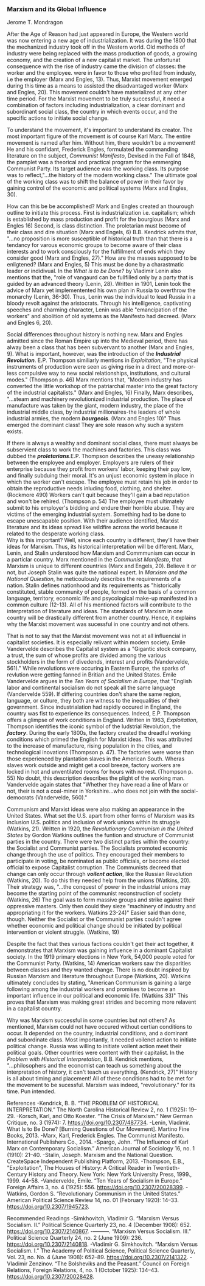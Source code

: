 ### Marxism and its Global Influence
Jerome T. Mondragon

After the Age of Reason had just appeared in Europe, the Western world was now entering a new age of industrialization. It was during the 1800 that the mechanized industry took off in the Western world. Old methods of industry were being replaced with the mass production of goods, a growing economy, and the creation of a new capitalist market. The unfortunat consequence with the rise of industry came the division of classes: the worker and the employee. were in favor to those who profited from industy, i.e the employer (Marx and Engles, 13). Thus, Marxist movement emerged during this time as a means to assisted the disadvantaged worker (Marx and Engles, 20). This movement couldn't have materialized at any other time period. For the Marxist movement to be truly successful, it need a combination of factors including industrialization, a clear dominant and subordinant social class, the country in which events occur, and the specific actions to initiate social change. 

To understand the movement, it's important to understand its creator. The most important figure of the movement is of course Karl Marx. The entire movement is named after him. Without him, there wouldn't be a movement! He and his confidant, Frederick Engles, formulated the commanding literature on the subject, _Communist Manifesto_, Devised in the Fall of 1848, the pamplet was a theorical and practical program for the emmerging Communist Party. Its target audience was the working class. Its purpose was to reflect,"...the history of the modern working class." The ultimate goal of the working class was to shift the balance of power in their favor by gaining control of the economic and political systems (Marx and Engles, 30). 

How can this be be accomplished? Mark and Engles created an thourough outline to initiate this process. First is industrialization i.e. capitalism; which is established by mass production and profit for the bourgious (Marx and Engles 16) Second, is class distinction. The proletarian must become of their class and dire situation (Marx and Engels, 6) B.B. Kendrick admits that, "...no proposition is more susceptible of historical truth than that there is a tendancy for varous economic groups to become aware of their class interests and to work consciously for the fulfillment of ends which they consider good (Marx and Engles, 27)." How are the masses supposed to be enligtened? (Marx and Engles, 5)  This must be done by a charastmatic leader or indidivual. In the _What is to be Done?_ by Vladimir Lenin also mentions that the, "role of vangaurd can be fullfilled only by a party that is guided by an advanced theory (Lenin, 28). Written in 1901, Lenin took the advice of Marx yet implementented his own plan in Russia to overthrow the monarchy (Lenin, 36-30). Thus, Lenin was the individual to lead Russia in a bloody revolt against the aristocrats. Through his intelligence, captivating speeches and charming character, Lenin was able "emancipation of the workers" and abolition of old systems as the Manifesto had decreed. (Marx and Engles 6, 20).

Social differences throughout history is nothing new. Marx and Engles admitted since the Roman Empire up into the Medieval period, there has alway been a class that has been subvervant to another (Marx and Engles, 9). What is important, however, was the introduction of the ___Industrial Revolution___. E.P. Thompson similiarly mentions in _Exploitation_, "The physical instruments of production were seen as giving rise in a direct and more-or-less compulsive way to new social relationships, institutions, and cultural modes." (Thompson p. 46) Marx mentions that, "Modern industry has converted the little workshop of the patriarchal master into the great factory of the industrial capitalists." (Marx and Engles, 16) Finally, Marx describes, "...steam and machinery revolutionized industrial production. The place of manufacture was taken by the giant, modern industry, the place of the industrial middle class, by industrial millionaires-the leaders of whole industrial armies, the modern ___bourgeois___. (Marx and Engles 10)" Thus emerged the dominant class! They are sole reason why such a system exists. 

If there is always a wealthy and dominant social class, there must always be subservient class to work the machines and factories. This class was dubbed the ___proletarians___.E.P. Thompson describes the uneasy relationship between the employee and employer. Employers are rulers of their enterprise because they profit from workers' labor, keeping their pay low, and finally subduing their moral. It's an unjust economic system in place in which the worker can't escape. The employee must retain his job in order to obtain the reproductive needs inluding food, clothing, and shelter. (Rockmore 490) Workers can't quit because they'll gain a bad reputation and won't be rehired. (Thompson p. 54) The employee must ultimately submit to his employer's bidding and endure their horrible abuse. They are victims of the emerging industrial system. Something had to be done to escape unescapable position. With their audience identified, Marxist literature and its ideas spread like wildfire across the world because it related to the desperate working class.    
Why is this important? Well, since each country is different, they'll have their ideas for Marxism. Thus, its historical interpretation will be different. Marx, Lenin, and Stalin understood how Marxism and Commmunism can occur in a particlar country. Marx mentioned in the _Communist Manifesto_, that Marxism is unique to different countries (Marx and Engels, 20). Believe it or not, but Joseph Stalin was quite the national expert. In _Marxism and the National Quiestion_, he meticoulously describes the requirements of a nation. Stalin defines nationhood and its requirements as "historically constituted, stable community of people, formed on the basis of a common language, territory, economic life and psycological make-up manifested in a common culture (12-13). All of his mentioned factors will contribute to the interpretation of literature and ideas. The standards of Marxism in one country will be drastically different from another country. Hence, it explains why the Marxist movement was sucessful in one country and not others. 

That is not to say that the Marxist movement was not at all influencial in capitalist societies. It is especially relivant within modern society. Emile Vandervelde describes the Capitalist system as a "Gigantic stock company, a trust, the sum of whose profits are divided among the various stockholders in the form of divedends, interest and profits (Vandervelde, 561)." While revolutions were occuring in Eastern Europe, the sparks of revlution were getting fanned in Britian and the United States. Emile Vandervelde argues in the _Ten Years of Socialism in Europe_, that "English labor and continental socialism do not speak all the same language (Vandervelde 559). If differing countries don't share the same region, language, or culture, they both are witness to the inequalities of their government. Since industrialation had rapidly occured in England, the country was fist to experience its consequences. Indeed, E.P. Thompson offers a glimpse of work conditions in England. Written in 1963, _Exploitation_,  Thompson identifies the iconic symbol of the Iudstrial Revolution, the ___factory___. During the early 1800s, the factory created the dreadful working conditions which primed the English for Marxist ideas. This was attributed to the increase of manufacture, rising population in the cities, and technological inovations (Thompson p. 47). The factories were worse than those experienced by plantation slaves in the American South. Wheras slaves work outside and might get a cool breeze, factory workers are locked in hot and unventilated rooms for hours with no rest. (Thompson p. 55) No doubt, this description describes the plight of the working man. Vandervelde again states that "Whether they have read a line of Marx or not, their is not a coal-miner in Yorkshire...who does not join with the social-democrats (Vandervelde, 560)."

Communism and Marxist ideas were also making an appearance in the United States. What set the U.S. apart from other forms of Marxism was its inclusion U.S. politics and inclusion of work unions within its struggle (Watkins, 21). Written in 1920, the _Revolutionary Communism in the United States_ by Gordon Watkins outlines the funtion and structure of Communist parties in the country. There were two distinct parties within the country: the Socialist and Communist parties. The Socialists promoted economic change through the use of politics. They encouraged their members to participate in voting, be nominated as public officials, or become elected official to expose Capitalist corruption. The Communists decreed that change can only occur through ___voilent action___, like the Russian Revolution (Watkins, 20). To do this they needed help from the unions (Watkins, 20). Their strategy was, "...the conquest of power in the industrial unions may become the starting point of the communist reconstruction of society (Watkins, 26) The goal was to form massive groups and strike against their oppressive masters. Only then could they sieze "machinery of industry and appropriating it for the workers. Watkins 23-24)" Easier said than done, though. Neither the Socialist or the Communist parties couldn't agree whether economic and political change should be initiated by political intervention or violent struggle. (Watkins, 19)

Despite the fact that thes various factions couldn't get their act together, it demonstrates that Marxism was gaining influence in a dominant Capitalist society. In the 1919 primary elections in New York, 54,000 people voted for the Communist Party. (Watkins, 14) American workers saw the disparities between classes and they wanted change. There is no doubt inspired by Russian Marxism and literature throughout Europe (Watkins, 20). Watkins ultimately concludes by stating, "American Communism is gaining a large following among the industrial workers and promises to become an important influence in our political and economic life. (Watkins 33)" This proves that Marxism was making great strides and becoming more relavent in a capitalist country.

Why was Marxism successful in some countries but not others? As mentioned, Marxism could not have occured without certian conditions to occur. It depended on the country, industrial conditions, and a dominant and subordinate class. Most importantly, it needed voilenct action to initiate political change. Russia was willing to initiate voilent action meet their political goals. Other countries were content with their capitalist. In the _Problem with Historical Interpretation_, B.B. Kendrick mentions, "...philosophers and the economist can teach us something about the interpretation of history, it can't teach us everything. (Kendrick, 27)" History is all about timing and placement! All of these conditions had to be met for the movement to  be sucessful. Marxism was indeed, "revolutionary." for its time. Pun intended.

References
-Kendrick, B. B. “THE PROBLEM OF HISTORICAL INTERPRETATION.” The North Carolina Historical Review 2, no. 1 (1925): 19–29.
-Korsch, Karl, and Otto Koester. “The Crisis of Marxism.” New German Critique, no. 3 (1974): 7. https://doi.org/10.2307/487734.
-Lenin, Vladimir. What Is to Be Done? [Burning Questions of Our Movement]. Martino Fine Books, 2013.
-Marx, Karl, Frederick Engles. The Communist Manifesto. International Publishers Co., 2014.
-Spargo, John. “The Influence of Karl Marx on Contemporary Socialism.” American Journal of Sociology 16, no. 1 (1910): 21–40.
-Stalin, Joseph. Marxism and the National Question. CreateSpace Independent Publishing Platform, 2013.
-Thompson, E.B., "Exploitation", The Houses of History: A Critical Reader in Twentieth-Century History and Theory. New York: New York University Press, 1999., 1999. 44-58.
-Vandervelde, Emile. “Ten Years of Socialism in Europe.” Foreign Affairs 3, no. 4 (1925): 556. https://doi.org/10.2307/20028399.
-Watkins, Gordon S. “Revolutionary Communism in the United States.” American Political Science Review 14, no. 01 (February 1920): 14–33. https://doi.org/10.2307/1945723.

Recommended Readings
-Simkhovitch, Vladimir G. “Marxism Versus Socialism. II.” Political Science Quarterly 23, no. 4 (December 1908): 652. https://doi.org/10.2307/2140867.
-———. “Marxism Versus Socialism. III.” Political Science Quarterly 24, no. 2 (June 1909): 236. https://doi.org/10.2307/2140818.
-Vladimir G. Simkhovitch. “Marxism Versus Socialism. I.” The Academy of Political Science, Political Science Quarterly, Vol. 23, no. No. 4 (June 1908): 652–89. https://doi.org/10.2307/2141322.
-Vladimir Zenzinov. “The Bolsheviks and the Peasant.” Council on Foreign Relations, Foreign Relations, 4, no. 1 (October 1925): 134–43. https://doi.org/10.2307/20028428.



